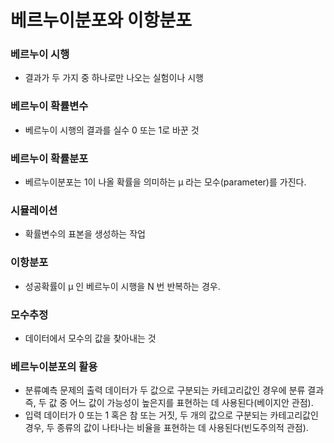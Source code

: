 # 베르누이분포와 이항분포

### 베르누이 시행
- 결과가 두 가지 중 하나로만 나오는 실험이나 시행

### 베르누이 확률변수
- 베르누이 시행의 결과를 실수 0 또는 1로 바꾼 것

### 베르누이 확률분포
- 베르누이분포는 1이 나올 확률을 의미하는  μ 라는 모수(parameter)를 가진다.

### 시뮬레이션
- 확률변수의 표본을 생성하는 작업

### 이항분포
- 성공확률이  μ  인 베르누이 시행을  N 번 반복하는 경우.

### 모수추정
- 데이터에서 모수의 값을 찾아내는 것

### 베르누이분포의 활용
- 분류예측 문제의 출력 데이터가 두 값으로 구분되는 카테고리값인 경우에 분류 결과 즉, 두 값 중 어느 값이 가능성이 높은지를 표현하는 데 사용된다(베이지안 관점).
- 입력 데이터가 0 또는 1 혹은 참 또는 거짓, 두 개의 값으로 구분되는 카테고리값인 경우, 두 종류의 값이 나타나는 비율을 표현하는 데 사용된다(빈도주의적 관점).
